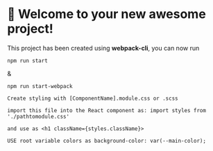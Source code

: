 # 🚀 Welcome to your new awesome project!

This project has been created using **webpack-cli**, you can now run

```
npm run start
```

&

```
npm run start-webpack
```
```
Create styling with [ComponentName].module.css or .scss

import this file into the React component as: import styles from './pathtomodule.css'

and use as <h1 className={styles.className}>

USE root variable colors as background-color: var(--main-color);
```

